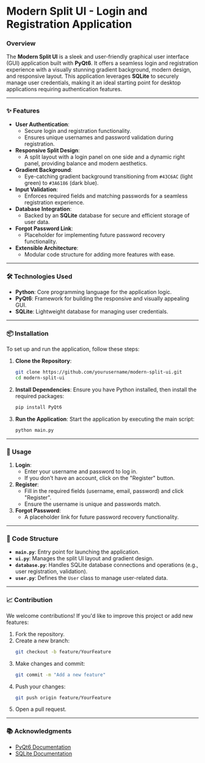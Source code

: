 
# **Modern Split UI - Login and Registration Application**

### **Overview**
The **Modern Split UI** is a sleek and user-friendly graphical user interface (GUI) application built with **PyQt6**. It offers a seamless login and registration experience with a visually stunning gradient background, modern design, and responsive layout. This application leverages **SQLite** to securely manage user credentials, making it an ideal starting point for desktop applications requiring authentication features.

---

### **✨ Features**
- **User Authentication**:
  - Secure login and registration functionality.
  - Ensures unique usernames and password validation during registration.
- **Responsive Split Design**:
  - A split layout with a login panel on one side and a dynamic right panel, providing balance and modern aesthetics.
- **Gradient Background**:
  - Eye-catching gradient background transitioning from `#43C6AC` (light green) to `#3A6186` (dark blue).
- **Input Validation**:
  - Enforces required fields and matching passwords for a seamless registration experience.
- **Database Integration**:
  - Backed by an **SQLite** database for secure and efficient storage of user data.
- **Forgot Password Link**:
  - Placeholder for implementing future password recovery functionality.
- **Extensible Architecture**:
  - Modular code structure for adding more features with ease.

---

### **🛠️ Technologies Used**
- **Python**: Core programming language for the application logic.
- **PyQt6**: Framework for building the responsive and visually appealing GUI.
- **SQLite**: Lightweight database for managing user credentials.

---

### **📦 Installation**
To set up and run the application, follow these steps:

1. **Clone the Repository**:
   ```bash
   git clone https://github.com/yourusername/modern-split-ui.git
   cd modern-split-ui
   ```

2. **Install Dependencies**:
   Ensure you have Python installed, then install the required packages:
   ```bash
   pip install PyQt6
   ```

3. **Run the Application**:
   Start the application by executing the main script:
   ```bash
   python main.py
   ```

---

### **🚀 Usage**
1. **Login**:
   - Enter your username and password to log in.
   - If you don't have an account, click on the "Register" button.
2. **Register**:
   - Fill in the required fields (username, email, password) and click "Register".
   - Ensure the username is unique and passwords match.
3. **Forgot Password**:
   - A placeholder link for future password recovery functionality.

---

### **📂 Code Structure**
- **`main.py`**: Entry point for launching the application.
- **`ui.py`**: Manages the split UI layout and gradient design.
- **`database.py`**: Handles SQLite database connections and operations (e.g., user registration, validation).
- **`user.py`**: Defines the `User` class to manage user-related data.

---

### **📈 Contribution**
We welcome contributions! If you'd like to improve this project or add new features:
1. Fork the repository.
2. Create a new branch:
   ```bash
   git checkout -b feature/YourFeature
   ```
3. Make changes and commit:
   ```bash
   git commit -m "Add a new feature"
   ```
4. Push your changes:
   ```bash
   git push origin feature/YourFeature
   ```
5. Open a pull request.

---

### **📚 Acknowledgments**
- [PyQt6 Documentation](https://www.riverbankcomputing.com/software/pyqt/intro)
- [SQLite Documentation](https://sqlite.org/docs.html)
